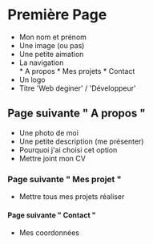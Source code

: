 # Première Page  

* Mon nom et prénom
* Une image (ou pas)
* Une petite aimation
* La navigation  
      * A propos
      * Mes projets
      * Contact
* Un logo 
* Titre 'Web deginer' / 'Développeur'

## Page suivante " A propos "  

* Une photo de moi
* Une petite description (me présenter)
* Pourquoi j'ai choisi cet option
* Mettre joint mon CV

### Page suivante " Mes projet "  

* Mettre tous mes projets réaliser 

#### Page suivante " Contact "  

* Mes coordonnées
